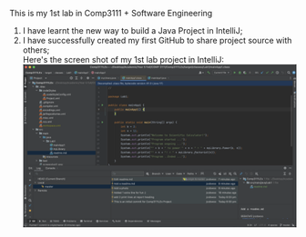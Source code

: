 This is my 1st lab in Comp3111 + Software Engineering 
1. I have learnt the new way to build a Java Project in IntelliJ;
2. I have successfully created my first GitHub to share project source with others; 
<br/>Here's the screen shot of my 1st lab project in IntelliJ:
![alt text](https://github.com/jc0bwoo/Comp3111LEx/blob/master/src/screenshot3.png)